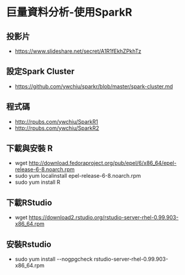 ﻿#  巨量資料分析-使用SparkR



## 投影片

- https://www.slideshare.net/secret/A1R1fEkhZPkhTz


## 設定Spark Cluster

- https://github.com/ywchiu/sparkr/blob/master/spark-cluster.md

## 程式碼

- http://rpubs.com/ywchiu/SparkR1
- http://rpubs.com/ywchiu/SparkR2

## 下載與安裝 R
- wget http://download.fedoraproject.org/pub/epel/6/x86_64/epel-release-6-8.noarch.rpm
- sudo yum localinstall epel-release-6-8.noarch.rpm 
- sudo yum install R

## 下載RStudio
- wget https://download2.rstudio.org/rstudio-server-rhel-0.99.903-x86_64.rpm

## 安裝Rstudio
- sudo yum install --nogpgcheck rstudio-server-rhel-0.99.903-x86_64.rpm
